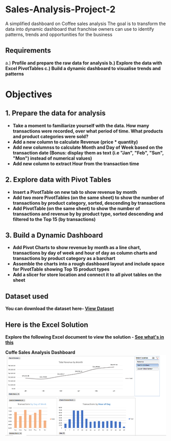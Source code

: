 # Sales-Analysis-Project-2
A simplified dashboard on Coffee sales analysis
The goal is to transform the data into dynamic dashboard that franchise owners can use to identify patterns, trends and
opportunities for the business

## Requirements
a.) <b> Profile and prepare the raw data for analysis
b.) Explore the data with Excel PivotTables
c.) Build a dynamic dashboard to visualise trends and patterns

# Objectives
## 1. Prepare the data for analysis
- Take a moment to familiarize yourself with the data. How many transactions were recorded, over what period of time. What products
  and product categories were sold?
- Add a new column to calculate Revenue (price * quantity)
- Add new columnss to calculate Month and Day of Week based on the transaction date 
  (Bonus: display them as text (i.e "Jan", "Feb", "Sun", "Mon") instead of numerical values)
- Add new column to extract Hour from the transaction time

## 2. Explore data with Pivot Tables
- Insert a PivotTable on new tab to show revenue by month
- Add two more PivotTables (on the same sheet) to show the number of transactions by product category, sorted, descending by transactions
- Add PivotTable (on the same sheet) to show the number of transactions and revenue by by product type, sorted descending and filtered
  to the Top 15 (by transactions)

## 3. Build a Dynamic Dashboard
- Add Pivot Charts to show revenue by month as a line chart, transactions by day of week and hour of day as column charts and
  transactions by product category as a barchart
- Assemble the charts into a rough dashboard layout and include space for PivotTable showing Top 15 product types
- Add a slicer for store location and connect it to all pivot tables on the sheet


## Dataset used
You can download the dataset here- <a href= "https://github.com/MtitiTendai/sales-analysis-project-2/blob/main/Coffee%20Shop%20Sales%20Dataset.xlsx">View Dataset</a>

## Here is the Excel Solution
Explore the following Excel document to view the solution - <a href= "https://github.com/MtitiTendai/sales-analysis-project-2/blob/main/Sales%20Analysis%20Project%202.xlsx"><b>See what's in this<b></a>

Coffe Sales Analysis Dashboard
![Uploading Screenshot (67).png…](https://github.com/MtitiTendai/sales-analysis-project-2/blob/main/Screenshot%20(67).png)
